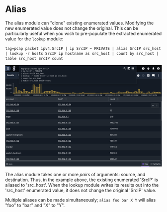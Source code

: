 # Alias

The alias module can "clone" existing enumerated values. Modifying the new enumerated value does not change the original. This can be particularly useful when you wish to pre-populate the extracted enumerated value for the `lookup` module:

```gravwell
tag=pcap packet ipv4.SrcIP | ip SrcIP ~ PRIVATE | alias SrcIP src_host | lookup -r hosts SrcIP ip hostname as src_host | count by src_host | table src_host SrcIP count
```

![](alias.png)

The alias module takes one or more *pairs* of arguments: source, and destination. Thus, in the example above, the existing enumerated 'SrcIP' is aliased to 'src_host'. When the lookup module writes its results out into the 'src_host' enumerated value, it does not change the original 'SrcIP' value.

Multiple aliases can be made simultaneously; `alias foo bar X Y` will alias "foo" to "bar" and "X" to "Y".